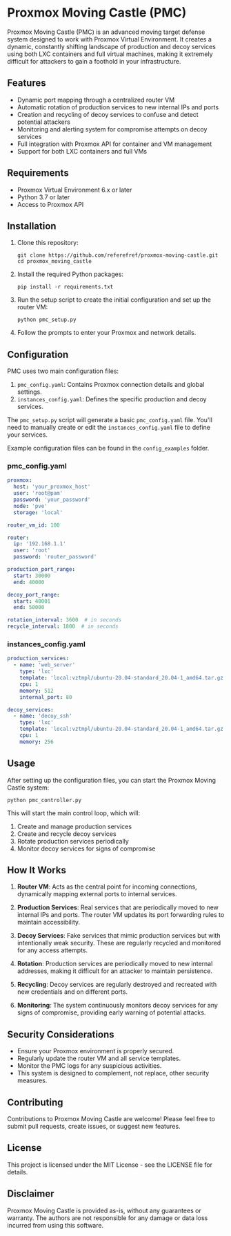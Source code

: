 # Proxmox Moving Castle (PMC)

Proxmox Moving Castle (PMC) is an advanced moving target defense system designed to work with Proxmox Virtual Environment. It creates a dynamic, constantly shifting landscape of production and decoy services using both LXC containers and full virtual machines, making it extremely difficult for attackers to gain a foothold in your infrastructure.

## Features

- Dynamic port mapping through a centralized router VM
- Automatic rotation of production services to new internal IPs and ports
- Creation and recycling of decoy services to confuse and detect potential attackers
- Monitoring and alerting system for compromise attempts on decoy services
- Full integration with Proxmox API for container and VM management
- Support for both LXC containers and full VMs

## Requirements

- Proxmox Virtual Environment 6.x or later
- Python 3.7 or later
- Access to Proxmox API

## Installation

1. Clone this repository:
   ```
   git clone https://github.com/referefref/proxmox-moving-castle.git
   cd proxmox_moving_castle
   ```

2. Install the required Python packages:
   ```
   pip install -r requirements.txt
   ```

3. Run the setup script to create the initial configuration and set up the router VM:
   ```
   python pmc_setup.py
   ```

4. Follow the prompts to enter your Proxmox and network details.

## Configuration

PMC uses two main configuration files:

1. `pmc_config.yaml`: Contains Proxmox connection details and global settings.
2. `instances_config.yaml`: Defines the specific production and decoy services.

The `pmc_setup.py` script will generate a basic `pmc_config.yaml` file. You'll need to manually create or edit the `instances_config.yaml` file to define your services.

Example configuration files can be found in the `config_examples` folder.

### pmc_config.yaml

```yaml
proxmox:
  host: 'your_proxmox_host'
  user: 'root@pam'
  password: 'your_password'
  node: 'pve'
  storage: 'local'

router_vm_id: 100

router:
  ip: '192.168.1.1'
  user: 'root'
  password: 'router_password'

production_port_range:
  start: 30000
  end: 40000

decoy_port_range:
  start: 40001
  end: 50000

rotation_interval: 3600  # in seconds
recycle_interval: 1800  # in seconds
```

### instances_config.yaml

```yaml
production_services:
  - name: 'web_server'
    type: 'lxc'
    template: 'local:vztmpl/ubuntu-20.04-standard_20.04-1_amd64.tar.gz'
    cpu: 1
    memory: 512
    internal_port: 80

decoy_services:
  - name: 'decoy_ssh'
    type: 'lxc'
    template: 'local:vztmpl/ubuntu-20.04-standard_20.04-1_amd64.tar.gz'
    cpu: 1
    memory: 256
```

## Usage

After setting up the configuration files, you can start the Proxmox Moving Castle system:

```
python pmc_controller.py
```

This will start the main control loop, which will:

1. Create and manage production services
2. Create and recycle decoy services
3. Rotate production services periodically
4. Monitor decoy services for signs of compromise

## How It Works

1. **Router VM**: Acts as the central point for incoming connections, dynamically mapping external ports to internal services.

2. **Production Services**: Real services that are periodically moved to new internal IPs and ports. The router VM updates its port forwarding rules to maintain accessibility.

3. **Decoy Services**: Fake services that mimic production services but with intentionally weak security. These are regularly recycled and monitored for any access attempts.

4. **Rotation**: Production services are periodically moved to new internal addresses, making it difficult for an attacker to maintain persistence.

5. **Recycling**: Decoy services are regularly destroyed and recreated with new credentials and on different ports.

6. **Monitoring**: The system continuously monitors decoy services for any signs of compromise, providing early warning of potential attacks.

## Security Considerations

- Ensure your Proxmox environment is properly secured.
- Regularly update the router VM and all service templates.
- Monitor the PMC logs for any suspicious activities.
- This system is designed to complement, not replace, other security measures.

## Contributing

Contributions to Proxmox Moving Castle are welcome! Please feel free to submit pull requests, create issues, or suggest new features.

## License

This project is licensed under the MIT License - see the LICENSE file for details.

## Disclaimer

Proxmox Moving Castle is provided as-is, without any guarantees or warranty. The authors are not responsible for any damage or data loss incurred from using this software.
